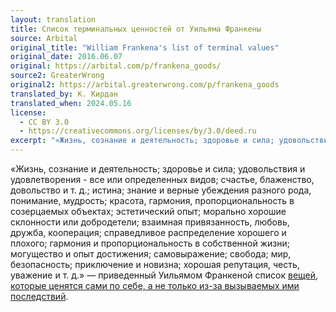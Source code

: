 ```yaml
---
layout: translation
title: Список терминальных ценностей от Уильяма Франкены
source: Arbital
original_title: "William Frankena's list of terminal values"
original_date: 2016.06.07
original: https://arbital.com/p/frankena_goods/
source2: GreaterWrong
original2: https://arbital.greaterwrong.com/p/frankena_goods
translated_by: К. Кирдан
translated_when: 2024.05.16
license:
  - CC BY 3.0
  - https://creativecommons.org/licenses/by/3.0/deed.ru  
excerpt: "«Жизнь, сознание и деятельность; здоровье и сила; удовольствия и удовлетворения — все или определенных видов; счастье, блаженство, довольство и т. д.; истина; знание и верные убеждения разного рода, понимание, мудрость; красота, гармония, пропорциональность в созерцаемых объектах; эстетический опыт; морально хорошие склонности или добродетели; взаимная привязанность, любовь, дружба, кооперация; справедливое распределение хорошего и плохого; гармония и пропорциональность в собственной жизни; могущество и опыт достижения; самовыражение; свобода; мир, безопасность; приключение и новизна; хорошая репутация, честь, уважение и т. д.»"
---
```

«Жизнь, сознание и деятельность; здоровье и сила; удовольствия и удовлетворения - все или определенных видов; счастье, блаженство, довольство и т. д.; истина; знание и верные убеждения разного рода, понимание, мудрость; красота, гармония, пропорциональность в созерцаемых объектах; эстетический опыт; морально хорошие склонности или добродетели; взаимная привязанность, любовь, дружба, кооперация; справедливое распределение хорошего и плохого; гармония и пропорциональность в собственной жизни; могущество и опыт достижения; самовыражение; свобода; мир, безопасность; приключение и новизна; хорошая репутация, честь, уважение и т. д.» — приведенный Уильямом Франкеной список [вещей, которые ценятся сами по себе, а не только из-за вызываемых ими последствий](terminal-vs-instrumental.html).
